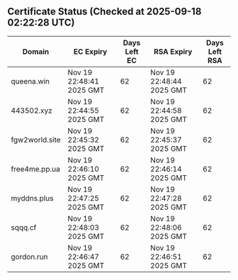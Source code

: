 ## Certificate Status (Checked at 2025-09-18 02:22:28 UTC)
| Domain | EC Expiry | Days Left EC | RSA Expiry | Days Left RSA |
|--------|-----------|-------------|------------|--------------|
| queena.win | Nov 19 22:48:41 2025 GMT | 62 | Nov 19 22:48:44 2025 GMT | 62 |
| 443502.xyz | Nov 19 22:44:55 2025 GMT | 62 | Nov 19 22:44:58 2025 GMT | 62 |
| fgw2world.site | Nov 19 22:45:32 2025 GMT | 62 | Nov 19 22:45:37 2025 GMT | 62 |
| free4me.pp.ua | Nov 19 22:46:10 2025 GMT | 62 | Nov 19 22:46:14 2025 GMT | 62 |
| myddns.plus | Nov 19 22:47:25 2025 GMT | 62 | Nov 19 22:47:28 2025 GMT | 62 |
| sqqq.cf | Nov 19 22:48:03 2025 GMT | 62 | Nov 19 22:48:06 2025 GMT | 62 |
| gordon.run | Nov 19 22:46:47 2025 GMT | 62 | Nov 19 22:46:51 2025 GMT | 62 |
